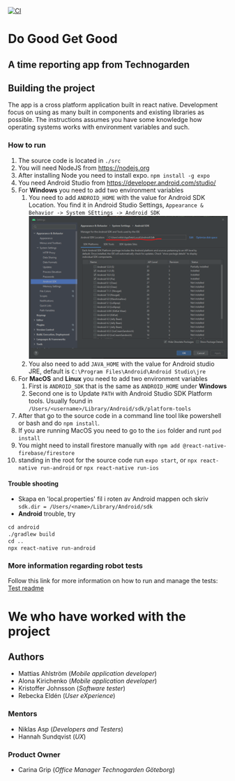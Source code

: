 [![CI](https://github.com/Do-Good-Get-Good/do-good-get-good/actions/workflows/autotests.yml/badge.svg?branch=main)](https://github.com/Do-Good-Get-Good/do-good-get-good/actions/workflows/autotests.yml)
# Do Good Get Good #
## A time reporting app from Technogarden ##

## Building the project ##
The app is a cross platform application built in react native. Development focus on using as many built in components and existing libraries as possible. The instructions assumes you have some knowledge how operating systems works with environment variables and such.
### How to run ###
1. The source code is located in `./src`
2. You will need NodeJS from https://nodejs.org
3. After installing Node you need to install expo. `npm install -g expo`
4. You need Android Studio from https://developer.android.com/studio/
5. For **Windows** you need to add two environment variables 
   1. You need to add `ANDROID_HOME` with the value for Android SDK Location. You find it in Android Studio Settings, `Appearance & Behavior -> System SEttings -> Android SDK`
   ![Android sdk](doc/images/android_sdk.png)
   1. You also need to add `JAVA_HOME` with the value for Android studio JRE, default is `C:\Program Files\Android\Android Studio\jre`
6. For **MacOS** and **Linux** you need to add two environment variables
   1. First is `ANDROID_SDK` that is the same as `ANDROID_HOME` under **Windows**
   2. Second one is to Update `PATH` with Android Studio SDK Platform tools. Usually found in `/Users/<username>/Library/Android/sdk/platform-tools`
7. After that go to the source code in a command line tool like powershell or bash and do `npm install`.
8. If you are running MacOS you need to go to the `ios` folder and runt `pod install`
9. You might need to install firestore manually with `npm add @react-native-firebase/firestore`
10. standing in the root for the source code run `expo start`, or `npx react-native run-android` or `npx react-native run-ios`

#### Trouble shooting ####
* Skapa en 'local.properties' fil i roten av Android mappen och skriv
`sdk.dir = /Users/<name>/Library/Android/sdk`
* **Android** trouble, try
```
cd android
./gradlew build
cd ..
npx react-native run-android
```

### More information regarding robot tests ###
Follow this link for more information on how to run and manage the tests:
[Test readme](tests/robotTests/README.md)

We who have worked with the project
===================================
## Authors ##
- Mattias Ahlström (_Mobile application developer_)
- Alona Kirichenko (_Mobile application developer_)
- Kristoffer Johnsson (_Software tester_)
- Rebecka Eldén (_User eXperience_)

### Mentors ###
- Niklas Asp (_Developers and Testers_)
- Hannah Sundqvist (_UX_)

### Product Owner ###
- Carina Grip (_Office Manager Technogarden Göteborg_)
